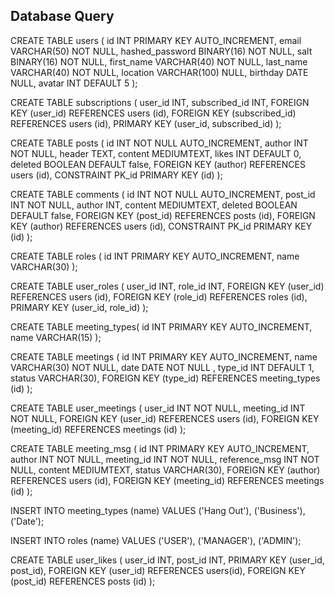 ## Database Query

CREATE TABLE users (
id INT PRIMARY KEY AUTO_INCREMENT,
email VARCHAR(50) NOT NULL,
hashed_password BINARY(16) NOT NULL,
salt BINARY(16) NOT NULL,
first_name VARCHAR(40) NOT NULL,
last_name VARCHAR(40) NOT NULL,
location VARCHAR(100) NULL,
birthday DATE NULL,
avatar INT DEFAULT 5
);

CREATE TABLE subscriptions (
user_id INT,
subscribed_id INT,
FOREIGN KEY (user_id) REFERENCES users (id),
FOREIGN KEY (subscribed_id) REFERENCES users (id),
PRIMARY KEY (user_id, subscribed_id)
);

CREATE TABLE posts (
    id INT NOT NULL AUTO_INCREMENT,
    author INT NOT NULL,
    header TEXT,
    content MEDIUMTEXT,
    likes INT DEFAULT 0,
    deleted BOOLEAN DEFAULT false,
    FOREIGN KEY (author) REFERENCES users (id),
    CONSTRAINT PK_id PRIMARY KEY (id)
);

CREATE TABLE comments (
id INT NOT NULL AUTO_INCREMENT,
post_id INT NOT NULL,
author INT,
content MEDIUMTEXT,
deleted BOOLEAN DEFAULT false,
FOREIGN KEY (post_id) REFERENCES posts (id),
FOREIGN KEY (author) REFERENCES users (id),
CONSTRAINT PK_id PRIMARY KEY (id)
);

CREATE TABLE roles (
id INT PRIMARY KEY AUTO_INCREMENT,
name VARCHAR(30)
);

CREATE TABLE user_roles (
user_id INT,
role_id INT,
FOREIGN KEY (user_id) REFERENCES users (id),
FOREIGN KEY (role_id) REFERENCES roles (id),
PRIMARY KEY (user_id, role_id)
);

CREATE TABLE meeting_types(
id INT PRIMARY KEY AUTO_INCREMENT,
name VARCHAR(15)
);

CREATE TABLE meetings (
id INT PRIMARY KEY AUTO_INCREMENT,
name VARCHAR(30) NOT NULL,
date DATE NOT NULL ,
type_id INT DEFAULT 1,
status VARCHAR(30),
FOREIGN KEY (type_id) REFERENCES meeting_types (id)
);

CREATE TABLE user_meetings (
user_id INT NOT NULL,
meeting_id INT NOT NULL,
FOREIGN KEY (user_id) REFERENCES users (id),
FOREIGN KEY (meeting_id) REFERENCES meetings (id)
);

CREATE TABLE meeting_msg (
id INT PRIMARY KEY AUTO_INCREMENT,
author INT NOT NULL,
meeting_id INT NOT NULL,
reference_msg INT NOT NULL,
content MEDIUMTEXT,
status VARCHAR(30),
FOREIGN KEY (author) REFERENCES users (id),
FOREIGN KEY (meeting_id) REFERENCES meetings (id)
);

INSERT INTO meeting_types (name) VALUES
('Hang Out'),
('Business'),
('Date');

INSERT INTO roles (name) VALUES
('USER'),
('MANAGER'),
('ADMIN');

CREATE TABLE user_likes (
user_id INT,
post_id INT,
PRIMARY KEY (user_id, post_id),
FOREIGN KEY (user_id) REFERENCES users(id),
FOREIGN KEY (post_id) REFERENCES posts (id)
);
